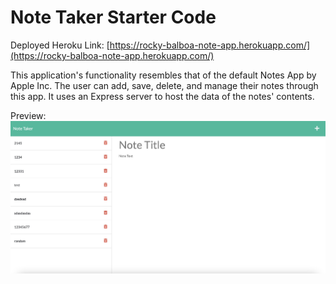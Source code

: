 # Note Taker Starter Code

Deployed Heroku Link:
[https://rocky-balboa-note-app.herokuapp.com/](https://rocky-balboa-note-app.herokuapp.com/)

This application's functionality resembles that of the default Notes App by Apple Inc. The user can add, save, delete, and manage their notes through this app. It uses an Express server to host the data of the notes' contents.

Preview:
![](./public/assets/css/screenshot.jpg)

